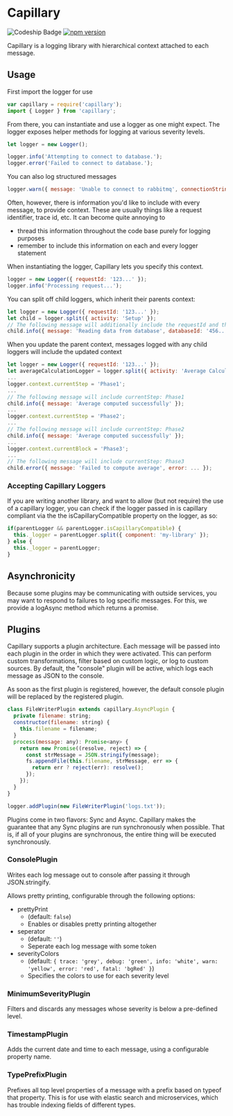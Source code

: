 # Capillary
![Codeship Badge](https://codeship.com/projects/84ae51b0-fde4-0134-56ba-5274708b3ee2/status?branch=master)
[![npm version](https://badge.fury.io/js/capillary-logger.svg)](https://badge.fury.io/js/capillary-logger)

Capillary is a logging library with hierarchical context attached to each message.

## Usage

First import the logger for use
```javascript
var capillary = require('capillary');
import { Logger } from 'capillary';
```

From there, you can instantiate and use a logger as one might expect.
The logger exposes helper methods for logging at various severity levels.

```javascript
let logger = new Logger();

logger.info('Attempting to connect to database.');
logger.error('Failed to connect to database.');
```

You can also log structured messages

```javascript
logger.warn({ message: 'Unable to connect to rabbitmq', connectionString: '...', error: err }); 
```

Often, however, there is information you'd like to include with every message,
to provide context.  These are usually things like a request identifier, trace id, 
etc.  It can become quite annoying to 
 - thread this information throughout the code base purely for logging purposes
 - remember to include this information on each and every logger statement

 When instantiating the logger, Capillary lets you specify this context.

```javascript
logger = new Logger({ requestId: '123...' });
logger.info('Processing request...');
```

You can split off child loggers, which inherit their parents context:

```javascript
let logger = new Logger({ requestId: '123...' });
let child = logger.split({ activity: 'Setup' });
// The following message will additionally include the requestId and the activity
child.info({ message: 'Reading data from database', databaseId: '456...' }); 
```

When you update the parent context, messages logged with any child loggers will include
the updated context

```javascript
let logger = new Logger({ requestId: '123...' });
let averageCalculationLogger = logger.split({ activity: 'Average Calculation' });
...
logger.context.currentStep = 'Phase1';
...
// The following message will include currentStep: Phase1
child.info({ message: 'Average computed successfully' });
...
logger.context.currentStep = 'Phase2';
...
// The following message will include currentStep: Phase2
child.info({ message: 'Average computed successfully' });
...
logger.context.currentBlock = 'Phase3';
...
// The following message will include currentStep: Phase3
child.error({ message: 'Failed to compute average', error: ... });
```

### Accepting Capillary Loggers

If you are writing another library, and want to allow (but not require) the use of
a capillary logger, you can check if the logger passed in is capillary compliant via
the the isCapillaryCompatible property on the logger, as so:

```javascript
if(parentLogger && parentLogger.isCapillaryCompatible) {
  this._logger = parentLogger.split({ component: 'my-library' });
} else {
  this._logger = parentLogger;
}
```

## Asynchronicity

Because some plugins may be communicating with outside services, you may want to
respond to failures to log specific messages.  For this, we provide a logAsync
method which returns a promise.

## Plugins

Capillary supports a plugin architecture.  Each message will be passed into
each plugin in the order in which they were activated. This can perform custom 
transformations, filter based on custom logic, or log to custom sources. By
default, the "console" plugin will be active, which logs each message as JSON
to the console.

As soon as the first plugin is registered, however, the default console plugin
will be replaced by the registered plugin.

```javascript
class FileWriterPlugin extends capillary.AsyncPlugin {
  private filename: string;
  constructor(filename: string) {
    this.filename = filename;
  }
  process(message: any): Promise<any> {
    return new Promise((resolve, reject) => {
      const strMessage = JSON.stringify(message);
      fs.appendFile(this.filename, strMessage, err => {
        return err ? reject(err): resolve();
      });
    });
  }
}

logger.addPlugin(new FileWriterPlugin('logs.txt'));
```

Plugins come in two flavors: Sync and Async.  Capillary makes the guarantee that
any Sync plugins are run synchronously when possible.  That is, if all of your 
plugins are synchronous, the entire thing will be executed synchronously.

### ConsolePlugin

Writes each log message out to console after passing it through JSON.stringify.

Allows pretty printing, configurable through the following options:

 - prettyPrint
   - (default: `false`)
   - Enables or disables pretty printing altogether
 - seperator
   - (default: `''`)
   - Seperate each log message with some token
 - severityColors
   - (default: `{ trace: 'grey', debug: 'green', info: 'white', warn: 'yellow', error: 'red', fatal: 'bgRed' }`)
   - Specifies the colors to use for each severity level 

### MinimumSeverityPlugin

Filters and discards any messages whose severity is below a pre-defined level.

### TimestampPlugin

Adds the current date and time to each message, using a configurable property name.

### TypePrefixPlugin

Prefixes all top level properties of a message with a prefix based on typeof that property.
This is for use with elastic search and microservices, which has trouble indexing fields
of different types.
